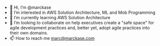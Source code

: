 - 👋 Hi, I’m @marckase
- 👀 I’m interested in AWS Solution Architecture, ML and Mob Programming
- 🌱 I’m currently learning AWS Solution Architecture
- 💞️ I’m looking to collaborate on help executives create a "safe space" for agile development practices and, better yet, adopt agile practices into their own domains.  
- 📫 How to reach me marc@marckase.com 

<!---
marckase/marckase is a ✨ special ✨ repository because its `README.md` (this file) appears on your GitHub profile.
You can click the Preview link to take a look at your changes.
--->
